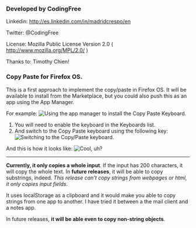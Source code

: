 ### Developed by CodingFree
Linkedin: http://es.linkedin.com/in/madridcrespo/en

Twitter: @CodingFree

License: Mozilla Public License Version 2.0 ( http://www.mozilla.org/MPL/2.0/ )

Thanks to: Timothy Chien!

### Copy Paste for Firefox OS.
This is a first approach to implement the copy/paste in Firefox OS. It will be available to install from the Marketplace, but you could also push this as an app using the App Manager.

For example:
![Using the app manager to install the Copy Paste Keyboard.](http://i.imgur.com/VPo913M.png)

1. You will need to enable the keyboard in the Keyboards list. 
2. And switch to the Copy Paste keyboard using the following key:
![Switching to the Copy/Paste keyboard.](http://imgur.com/ofk5gD6,png)

And this is how it looks like:
![Cool, uh?](http://imgur.com/paTwuEB.png)


***


**Currently, it only copies a whole input**. If the input has 200 characters, it will copy the whole text. In **future releases**, it will be able to copy substrings, indeed. _This release can't copy strings from webpages or html, it only copies input fields_.

It uses localStorage as a clipboard and it would make you able to copy strings from one app to another. I have tried it between a the mail client and a notes app.

In future releases, **it will be able even to copy non-string objects**.